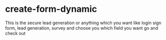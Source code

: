 # create-form-dynamic
This is the secure lead generation or anything which you want like login sign form, lead generation, survey and choose you which field you want go and check out
